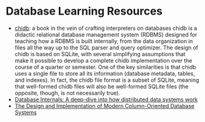 # Database Learning Resources

* [chidb](http://chi.cs.uchicago.edu/chidb/index.html): a book in the vein of crafting interpreters on databases
  chidb is a didactic relational database management system (RDBMS) designed for teaching how a RDBMS is built internally, from the data organization in files all the way up to the SQL parser and query optimizer. The design of chidb is based on SQLite, with several simplifying assumptions that make it possible to develop a complete chidb implementation over the course of a quarter or semester. One of the key similarities is that chidb uses a single file to store all its information (database metadata, tables, and indexes). In fact, the chidb file format is a subset of SQLite, meaning that well-formed chidb files will also be well-formed SQLite files (the opposite, though, is not necessarily true).
* [Database Internals: A deep-dive into how distributed data systems work](https://www.goodreads.com/book/show/44647144-database-internals)
* [The Design and Implementation of Modern Column-Oriented Database Systems](../_assets/design-implementation-modern-column-oriented-databases.pdf)
